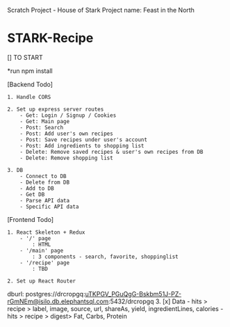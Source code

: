 Scratch Project - House of Stark
Project name: Feast in the North

# STARK-Recipe

[] TO START

\*run npm install

[Backend Todo]

    1. Handle CORS

    2. Set up express server routes
        - Get: Login / Signup / Cookies
        - Get: Main page
        - Post: Search
        - Post: Add user's own recipes
        - Post: Save recipes under user's account
        - Post: Add ingredients to shopping list
        - Delete: Remove saved recipes & user's own recipes from DB
        - Delete: Remove shopping list

    3. DB
        - Connect to DB
        - Delete from DB
        - Add to DB
        - Get DB
        - Parse API data
        - Specific API data

[Frontend Todo]

    1. React Skeleton + Redux
        - '/' page
            : HTML
        - '/main' page
            : 3 components - search, favorite, shoppinglist
        - '/recipe' page
            : TBD

    2. Set up React Router


dburl: postgres://drcropgq:uTKPGV_PGuQgG-Bskbm51J-PZ-rGmNEm@isilo.db.elephantsql.com:5432/drcropgq
    3. [x] Data
        - hits > recipe > label, image, source, url, shareAs, yield, ingredientLines, calories
        - hits > recipe > digest> Fat, Carbs, Protein
